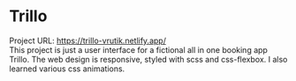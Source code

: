 # Trillo
Project URL: https://trillo-vrutik.netlify.app/ <br>
This project is just a user interface for a fictional all in one booking app Trillo. The web design is responsive, styled with scss and css-flexbox. I also learned various css animations.
